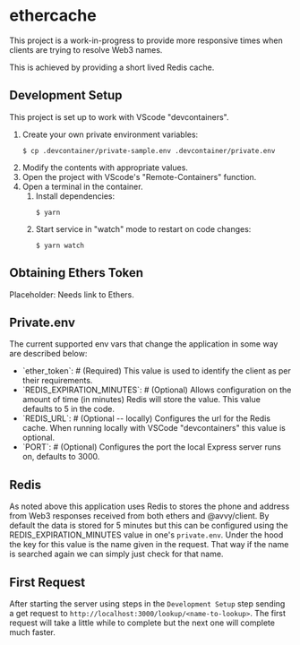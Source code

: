 # ethercache

This project is a work-in-progress to provide more responsive times when clients
are trying to resolve Web3 names.

This is achieved by providing a short lived Redis cache.

## Development Setup

This project is set up to work with VScode "devcontainers".

1. Create your own private environment variables:
   ```shell
   $ cp .devcontainer/private-sample.env .devcontainer/private.env
   ```
2. Modify the contents with appropriate values.
3. Open the project with VScode's "Remote-Containers" function.
4. Open a terminal in the container.
   1. Install dependencies:
      ```shell
      $ yarn
      ```
   2. Start service in "watch" mode to restart on code changes:
      ```shell
      $ yarn watch
      ```

## Obtaining Ethers Token
Placeholder: Needs link to Ethers.

## Private.env
The current supported env vars that change the application in some way are described below:
<ul>
<li>`ether_token`: # (Required) This value is used to identify the client as per their requirements.</li>
<li>`REDIS_EXPIRATION_MINUTES`: # (Optional) Allows configuration on the amount of time (in minutes) Redis will store the value. This value defaults to 5 in the code.</li>
<li>`REDIS_URL`: # (Optional -- locally) Configures the url for the Redis cache. When running locally with VSCode "devcontainers" this value is optional.</li>
<li>`PORT`: # (Optional) Configures the port the local Express server runs on, defaults to 3000.</li>
</ul>

## Redis
As noted above this application uses Redis to stores the phone and address from Web3 responses received from both ethers and @avvy/client. By default the data is stored for 5 minutes but this can be configured using the REDIS_EXPIRATION_MINUTES value in one's `private.env`. Under the hood the key for this value is the name given in the request. That way if the name is searched again we can simply just check for that name.

## First Request
After starting the server using steps in the `Development Setup` step sending a get request to `http://localhost:3000/lookup/<name-to-lookup>`. The first request will take a little while to complete but the next one will complete much faster.